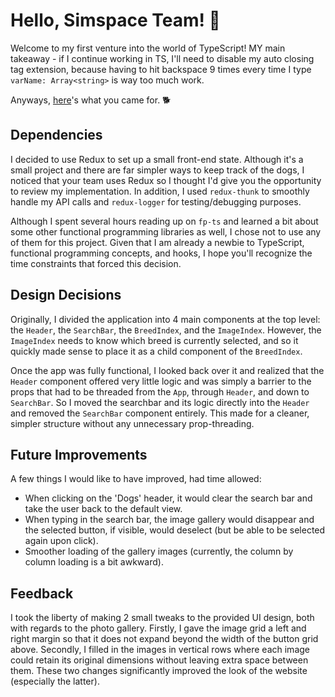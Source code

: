 # Hello, Simspace Team! 👋

Welcome to my first venture into the world of TypeScript! MY main takeaway - if I continue working in TS, I'll need to disable my auto closing tag extension, because having to hit backspace 9 times every time I type `varName: Array<string>` is way too much work.

Anyways, [here](https://eruanne2.github.io/doggo-types/)'s what you came for. 🐕

## Dependencies

I decided to use Redux to set up a small front-end state. Although it's a small project and there are far simpler ways to keep track of the dogs, I noticed that your team uses Redux so I thought I'd give you the opportunity to review my implementation. In addition, I used `redux-thunk` to smoothly handle my API calls and `redux-logger` for testing/debugging purposes.

Although I spent several hours reading up on `fp-ts` and learned a bit about some other functional programming libraries as well, I chose not to use any of them for this project. Given that I am already a newbie to TypeScript, functional programming concepts, and hooks, I hope you'll recognize the time constraints that forced this decision.

## Design Decisions

Originally, I divided the application into 4 main components at the top level: the `Header`, the `SearchBar`, the `BreedIndex`, and the `ImageIndex`. However, the `ImageIndex` needs to know which breed is currently selected, and so it quickly made sense to place it as a child component of the `BreedIndex`.

Once the app was fully functional, I looked back over it and realized that the `Header` component offered very little logic and was simply a barrier to the props that had to be threaded from the `App`, through `Header`, and down to `SearchBar`. So I moved the searchbar and its logic directly into the `Header` and removed the `SearchBar` component entirely. This made for a cleaner, simpler structure without any unnecessary prop-threading. 

## Future Improvements

A few things I would like to have improved, had time allowed:
 - When clicking on the 'Dogs' header, it would clear the search bar and take the user back to the default view.
 - When typing in the search bar, the image gallery would disappear and the selected button, if visible, would deselect (but be able to be selected again upon click).
 - Smoother loading of the gallery images (currently, the column by column loading is a bit awkward). 

## Feedback

I took the liberty of making 2 small tweaks to the provided UI design, both with regards to the photo gallery. Firstly, I gave the image grid a left and right margin so that it does not expand beyond the width of the button grid above. Secondly, I filled in the images in vertical rows where each image could retain its original dimensions without leaving extra space between them. These two changes significantly improved the look of the website (especially the latter).
